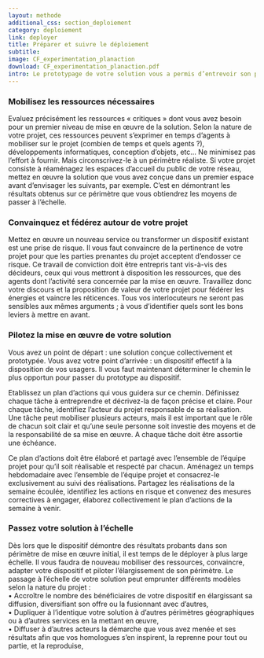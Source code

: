 ```yaml
---
layout: methode
additional_css: section_deploiement
category: deploiement
link: deployer
title: Préparer et suivre le déploiement
subtitle: 
image: CF_experimentation_planaction
download: CF_experimentation_planaction.pdf
intro: Le prototypage de votre solution vous a permis d’entrevoir son potentiel pour ses usagers, ainsi que les investissements, développements et transformations à engager pour que votre dispositif leur soit mis à disposition. Sur la base de ces éléments, vous devez désormais établir et obtenir les ressources nécessaires à votre projet et les agencer de telle sorte que votre solution soit mise en œuvre rapidement, dans un périmètre clairement défini.
---
```


### Mobilisez les ressources nécessaires
Evaluez précisément les ressources « critiques » dont vous avez besoin pour un premier niveau de mise en œuvre de la solution. Selon la nature de votre projet, ces ressources peuvent s’exprimer en temps d’agents à mobiliser sur le projet (combien de temps et quels agents ?), développements informatiques, conception d’objets, etc… Ne minimisez pas l’effort à fournir. Mais circonscrivez-le à un périmètre réaliste. Si votre projet consiste à réaménagez les espaces d’accueil du public de votre réseau, mettez en œuvre la solution que vous avez conçue dans un premier espace avant d’envisager les suivants, par exemple. C’est en démontrant les résultats obtenus sur ce périmètre que vous obtiendrez les moyens de passer à l’échelle. 

### Convainquez et fédérez autour de votre projet 
Mettez en œuvre un nouveau service ou transformer un dispositif existant est une prise de risque. Il vous faut convaincre de la pertinence de votre projet pour que les parties prenantes du projet acceptent d’endosser ce risque. Ce travail de conviction doit être entrepris tant vis-à-vis des décideurs, ceux qui vous mettront à disposition les ressources, que des agents dont l’activité sera concernée par la mise en œuvre. Travaillez donc votre discours et la proposition de valeur de votre projet pour fédérer les énergies et vaincre les réticences. Tous vos interlocuteurs ne seront pas sensibles aux mêmes arguments ; à vous d’identifier quels sont les bons leviers à mettre en avant.  

### Pilotez la mise en œuvre de votre solution
Vous avez un point de départ : une solution conçue collectivement et prototypée. Vous avez votre point d’arrivée : un dispositif effectif à la disposition de vos usagers. Il vous faut maintenant déterminer le chemin le plus opportun pour passer du prototype au dispositif. 

Etablissez un plan d’actions qui vous guidera sur ce chemin. Définissez chaque tâche à entreprendre et décrivez-la de façon précise et claire. Pour chaque tâche, identifiez l’acteur du projet responsable de sa réalisation. Une tâche peut mobiliser plusieurs acteurs, mais il est important que le rôle de chacun soit clair et qu’une seule personne soit investie des moyens et de la responsabilité de sa mise en œuvre. A chaque tâche doit être assortie une échéance. 

Ce plan d’actions doit être élaboré et partagé avec l’ensemble de l’équipe projet pour qu’il soit réalisable et respecté par chacun. Aménagez un temps hebdomadaire avec l’ensemble de l’équipe projet et consacrez-le  exclusivement au suivi des réalisations. Partagez les réalisations de la semaine écoulée, identifiez les actions en risque et convenez des mesures correctives à engager, élaborez collectivement le plan d’actions de la semaine à venir.   
### Passez votre solution à l’échelle
Dès lors que le dispositif démontre des résultats probants dans son périmètre de mise en œuvre initial, il est temps de le déployer à plus large échelle. Il vous faudra de nouveau mobiliser des ressources, convaincre, adapter votre dispositif et piloter l’élargissement de son périmètre.  Le passage à l’échelle de votre solution peut emprunter différents modèles selon la nature du projet :   
• Accroître le nombre des bénéficiaires de votre dispositif en élargissant sa diffusion, diversifiant son offre ou la fusionnant avec d’autres,   
• Dupliquer à l’identique votre solution à d’autres périmètres géographiques ou à d’autres services en la mettant en œuvre,   
• Diffuser à d’autres acteurs la démarche que vous avez menée et ses résultats afin que vos homologues s’en inspirent, la reprenne pour tout ou partie, et la reproduise,